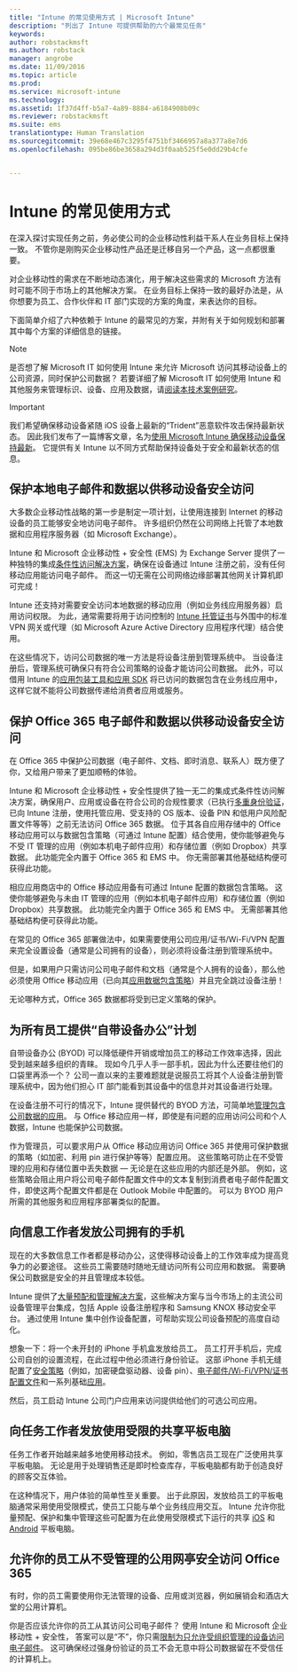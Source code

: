 ```yaml
---
title: "Intune 的常见使用方式 | Microsoft Intune"
description: "列出了 Intune 可提供帮助的六个最常见任务"
keywords: 
author: robstackmsft
ms.author: robstack
manager: angrobe
ms.date: 11/09/2016
ms.topic: article
ms.prod: 
ms.service: microsoft-intune
ms.technology: 
ms.assetid: 1f37d4ff-b5a7-4a89-8884-a6184908b09c
ms.reviewer: robstackmsft
ms.suite: ems
translationtype: Human Translation
ms.sourcegitcommit: 39e68e467c3295f4751bf3466957a8a377a8e7d6
ms.openlocfilehash: 095be86be3658a294d3f0aab525f5e0dd29b4cfe


---
```


# <a name="common-ways-to-use-intune"></a>Intune 的常见使用方式

在深入探讨实现任务之前，务必使公司的企业移动性利益干系人在业务目标上保持一致。  不管你是刚购买企业移动性产品还是迁移自另一个产品，这一点都很重要。  

对企业移动性的需求在不断地动态演化，用于解决这些需求的 Microsoft 方法有时可能不同于市场上的其他解决方案。  在业务目标上保持一致的最好办法是，从你想要为员工、合作伙伴和 IT 部门实现的方案的角度，来表达你的目标。  

下面简单介绍了六种依赖于 Intune 的最常见的方案，并附有关于如何规划和部署其中每个方案的详细信息的链接。

>[!NOTE]
>是否想了解 Microsoft IT 如何使用 Intune 来允许 Microsoft 访问其移动设备上的公司资源，同时保护公司数据？ 若要详细了解 Microsoft IT 如何使用 Intune 和其他服务来管理标识、设备、应用及数据，请[阅读本技术案例研究](https://www.microsoft.com/itshowcase/Article/Content/588)。  

>[!IMPORTANT]
>我们希望确保移动设备紧随 iOS 设备上最新的“Trident”恶意软件攻击保持最新状态。 因此我们发布了一篇博客文章，名为[使用 Microsoft Intune 确保移动设备保持最新](https://blogs.technet.microsoft.com/enterprisemobility/2016/08/26/ensuring-mobile-devices-are-up-to-date-using-microsoft-intune/)。 它提供有关 Intune 以不同方式帮助保持设备处于安全和最新状态的信息。

## <a name="protecting-your-on-premises-email-and-data-so-it-can-be-safely-accessed-by-mobile-devices"></a>保护本地电子邮件和数据以供移动设备安全访问
大多数企业移动性战略的第一步是制定一项计划，让使用连接到 Internet 的移动设备的员工能够安全地访问电子邮件。 许多组织仍然在公司网络上托管了本地数据和应用程序服务器（如 Microsoft Exchange）。

Intune 和 Microsoft 企业移动性 + 安全性 (EMS) 为 Exchange Server 提供了一种独特的集成[条件性访问解决方案](/intune/deploy-use/restrict-access-to-email-and-o365-services-with-microsoft-intune)，确保在设备通过 Intune 注册之前，没有任何移动应用能访问电子邮件。 而这一切无需在公司网络边缘部署其他网关计算机即可完成！

Intune 还支持对需要安全访问本地数据的移动应用（例如业务线应用服务器）启用访问权限。 为此，通常需要将用于访问控制的 [Intune 托管证书](/intune/deploy-use/secure-resource-access-with-certificate-profiles)与外围中的标准 VPN 网关或代理（如 Microsoft Azure Active Directory 应用程序代理）结合使用。  

在这些情况下，访问公司数据的唯一方法是将设备注册到管理系统中。 当设备注册后，管理系统可确保只有符合公司策略的设备才能访问公司数据。  此外，可以借用 Intune 的[应用包装工具和应用 SDK](/intune/deploy-use/decide-how-to-prepare-apps-for-mobile-application-management-with-microsoft-intune) 将已访问的数据包含在业务线应用中，这样它就不能将公司数据传递给消费者应用或服务。

<!-- Learn more about how to plan and deploy Intune to help secure on-premises email and data. -->


## <a name="protecting-your-office-365-email-and-data-so-it-can-be-safely-accessed-by-mobile-devices"></a>保护 Office 365 电子邮件和数据以供移动设备安全访问
在 Office 365 中保护公司数据（电子邮件、文档、即时消息、联系人）既方便了你，又给用户带来了更加顺畅的体验。

Intune 和 Microsoft 企业移动性 + 安全性提供了独一无二的集成式条件性访问解决方案，确保用户、应用或设备在符合公司的合规性要求（已执行[多重身份验证](/intune/deploy-use/protect-windows-devices-with-multi-factor-authentication)，已向 Intune 注册，使用托管应用、受支持的 OS 版本、设备 PIN 和低用户风险配置文件等等）之前无法访问 Office 365 数据。 位于其各自应用存储中的 Office 移动应用可以与数据包含策略（可通过 Intune 配置）结合使用，使你能够避免与不受 IT 管理的应用（例如本机电子邮件应用）和存储位置（例如 Dropbox）共享数据。  此功能完全内置于 Office 365 和 EMS 中。  你无需部署其他基础结构便可获得此功能。

相应应用商店中的 Office 移动应用备有可通过 Intune 配置的数据包含策略。 这使你能够避免与未由 IT 管理的应用（例如本机电子邮件应用）和存储位置（例如 Dropbox）共享数据。  此功能完全内置于 Office 365 和 EMS 中。  无需部署其他基础结构便可获得此功能。


在常见的 Office 365 部署做法中，如果需要使用公司应用/证书/Wi-Fi/VPN 配置来完全设置设备（通常是公司拥有的设备），则必须将设备注册到管理系统中。  

但是，如果用户只需访问公司电子邮件和文档（通常是个人拥有的设备），那么他必须使用 Office 移动应用（已向其[应用数据包含策略](/intune/deploy-use/protect-apps-and-data-with-microsoft-intune)）并且完全跳过设备注册！  

无论哪种方式，Office 365 数据都将受到已定义策略的保护。

<!-- Learn more about how to plan and deploy Intune to help secure Office 365 email and data. -->


## <a name="offer-a-bring-your-own-device-program-to-all-employees"></a>为所有员工提供“自带设备办公”计划
自带设备办公 (BYOD) 可以降低硬件开销或增加员工的移动工作效率选择，因此受到越来越多组织的青睐。 现如今几乎人手一部手机，因此为什么还要往他们的口袋里再添一个？ 公司一直以来的主要难题就是说服员工将其个人设备注册到管理系统中，因为他们担心 IT 部门能看到其设备中的信息并对其设备进行处理。  

在设备注册不可行的情况下，Intune 提供替代的 BYOD 方法，可简单地[管理包含公司数据的应用](/intune/deploy-use/protect-apps-and-data-with-microsoft-intune)。  与 Office 移动应用一样，即使是有问题的应用访问公司和个人数据，Intune 也能保护公司数据。  

作为管理员，可以要求用户从 Office 移动应用访问 Office 365 并使用可保护数据的策略（如加密、利用 pin 进行保护等等）配置应用。  这些策略可防止在不受管理的应用和存储位置中丢失数据 — 无论是在这些应用的内部还是外部。  例如，这些策略会阻止用户将公司电子邮件配置文件中的文本复制到消费者电子邮件配置文件，即使这两个配置文件都是在 Outlook Mobile 中配置的。  可以为 BYOD 用户所需的其他服务和应用程序部署类似的配置。

<!-- Learn more about how to plan and deploy Intune to support BYOD.-->

## <a name="issue-corporate-owned-phones-to-your-information-workers"></a>向信息工作者发放公司拥有的手机
现在的大多数信息工作者都是移动办公，这使得移动设备上的工作效率成为提高竞争力的必要途径。  这些员工需要随时随地无缝访问所有公司应用和数据。  需要确保公司数据是安全的并且管理成本较低。  

Intune 提供了[大量预配和管理解决方案](/intune/deploy-use/manage-corporate-owned-devices)，这些解决方案与当今市场上的主流公司设备管理平台集成，包括 Apple 设备注册程序和 Samsung KNOX 移动安全平台。  通过使用 Intune 集中创作设备配置，可帮助实现公司设备预配的高度自动化。  

想象一下：将一个未开封的 iPhone 手机盒发放给员工。 员工打开手机后，完成公司自创的设置流程，在此过程中他必须进行身份验证。 这部 iPhone 手机无缝配置了[安全策略](/intune/deploy-use/manage-settings-and-features-on-your-devices-with-microsoft-intune-policies)（例如，加密硬盘驱动器、设备 pin）、[电子邮件/Wi-Fi/VPN/证书配置文件](/intune/deploy-use/enable-access-to-company-resources-with-microsoft-intune)和一系列基础[应用](/intune/deploy-use/add-apps)。

然后，员工启动 Intune 公司门户应用来访问提供给他们的可选公司应用。

<!-- Learn more about how to plan and deploy Intune to support corporate owned devices. -->

## <a name="issue-limited-use-shared-tablets-to-your-task-workers"></a>向任务工作者发放使用受限的共享平板电脑
任务工作者开始越来越多地使用移动技术。  例如，零售店员工现在广泛使用共享平板电脑。  无论是用于处理销售还是即时检查库存，平板电脑都有助于创造良好的顾客交互体验。

在这种情况下，用户体验的简单性至关重要。  出于此原因，发放给员工的平板电脑通常采用使用受限模式，使员工只能与单个业务线应用交互。  Intune 允许你批量预配、保护和集中管理这些可配置为在此使用受限模式下运行的共享 [iOS](/intune/deploy-use/ios-policy-settings-in-microsoft-intune#general-configuration-policy-settings) 和 [Android](/intune/deploy-use/android-policy-settings-in-microsoft-intune#general-configuration-policy) 平板电脑。

<!-- Learn more about how to plan and deploy Intune to support shared tablets. -->

## <a name="enable-your-employees-to-securely-access-office-365-from-an-unmanaged-public-kiosk"></a>允许你的员工从不受管理的公用网亭安全访问 Office 365
有时，你的员工需要使用你无法管理的设备、应用或浏览器，例如展销会和酒店大堂的公用计算机。

你是否应该允许你的员工从其访问公司电子邮件？ 使用 Intune 和 Microsoft 企业移动性 + 安全性，<!--you have choices. The--> 答案可以是“不”，你只需[限制为只允许受组织管理的设备访问电子邮件](/intune/deploy-use/restrict-access-to-email-and-o365-services-with-microsoft-intune)。  <!-- Alternatively, you can choose to allow limited access to these untrusted computers by requiring multi-factor authentication and only allowing browser access (Outlook Web Access) in a mode where files cannot be downloaded (e.g. email attachments).--> 这可确保经过强身份验证的员工不会无意中将公司数据留在不受信任的计算机上。

<!-- Learn more about how to plan and deploy Intune to support kiosks. -->



<!--HONumber=Nov16_HO3-->



